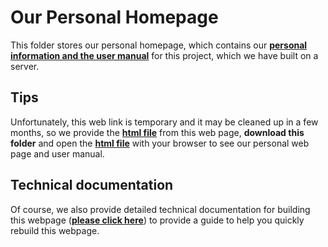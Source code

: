 # Our Personal Homepage
This folder stores our personal homepage, which contains our [**personal information and the user manual**](http://jellyfin.orangetien.icu:1499/) for this project, which we have built on a server.

## Tips
Unfortunately, this web link is temporary and it may be cleaned up in a few months, so we provide the [**html file**](https://github.com/MeditatorE/Cartoon-Converter-Platform/tree/main/homepage/html) from this web page, **download this folder** and open the [**html file**](https://github.com/MeditatorE/Cartoon-Converter-Platform/tree/main/homepage/html) with your browser to see our personal web page and user manual.

## Technical documentation
Of course, we also provide detailed technical documentation for building this webpage ([**please click here**]()) to provide a guide to help you quickly rebuild this webpage.
